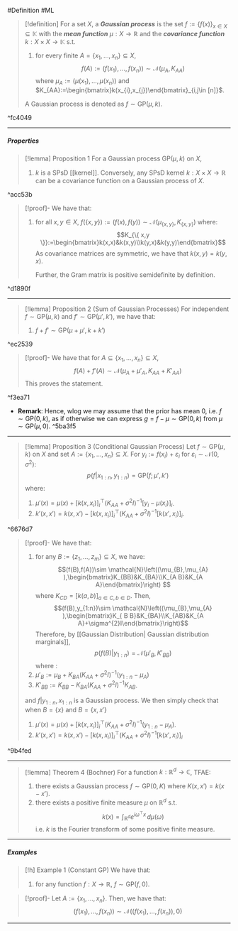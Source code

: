 #Definition #ML 
> [!definition]
>  For a set $X$, a ***Gaussian process*** is the set  $f:=\{ f(x) \}_{x\in X}\subseteq \mathbb{\mathbb{K}}$ with the ***mean function*** $\mu:X\to \mathbb{R}$ and the ***covariance function*** $k:X \times X\to \mathbb{K}$ s.t. 
>  1. for every finite $A=\{ x_{1},\dots,x_{n} \}\subseteq X$, $$f(A):=(f(x_{1}),\dots,f(x_{n})) \sim \mathcal{N}\left( \mu_{A},K_{AA}\right)$$where $\mu_{A}:=(\mu(x_{1}),\dots,\mu(x_{n}))$ and $K_{AA}:=\begin{bmatrix}k(x_{i},x_{j})\end{bmatrix}_{i,j\in [n]}$.
> 
> A Gaussian process is denoted as $f \sim \text{GP}(\mu,k)$.

^fc4049

---
##### Properties
> [!lemma] Proposition 1
> For a Gaussian process $\text{GP}(\mu,k)$ on $X$,
> 1. $k$ is a SPsD [[kernel]]. Conversely, any SPsD kernel $k:X\times X\to \mathbb{R}$ can be a covariance function on a Gaussian process of $X$. 

^acc53b

> [!proof]-
> We have that:
> 1. for all $x,y\in X$, $f(\{ x,y \}):=(f(x),f(y)) \sim \mathcal{N}(\mu_{\{ x,y \}},K_{\{ x,y \}})$ where: $$K_{\{ x,y \}}:=\begin{bmatrix}k(x,x)&k(x,y)\\k(y,x)&k(y,y)\end{bmatrix}$$As covariance matrices are symmetric, we have that $k(x,y)=k(y,x)$. 
>    
>    Further, the Gram matrix is positive semidefinite by definition. 

^d1890f

---
> [!lemma] Proposition 2 (Sum of Gaussian Processes)
> For independent $f\sim \text{GP}(\mu,k)$ and $f' \sim \text{GP}(\mu',k')$, we have that:
> 1. $f+f' \sim \text{GP}(\mu+\mu',k+k')$

^ec2539

> [!proof]-
> We have that for $A\subseteq\{ x_{1},\dots,x_{n} \}\subseteq X$, $$f(A)+f'(A)\sim \mathcal{N}(\mu_{A}+\mu'_{A},K_{AA}+K'_{A A})$$This proves the statement.

^f3ea71

- **Remark**: Hence, wlog we may assume that the prior has mean 0, i.e. $f \sim \text{GP}(0,k)$, as if otherwise we can express $g=f-\mu \sim \text{GP}(0,k)$ from $\mu \sim \text{GP}(\mu,0)$.  ^5ba3f5
---
> [!lemma] Proposition 3 (Conditional Gaussian Process)
> Let $f\sim \text{GP}(\mu,k)$ on $X$ and set $A:=\{ x_{1},\dots,x_{n} \}\subseteq X$. For $y_{i}:=f(x_{i})+\varepsilon_{i}$ for $\varepsilon_{i} \sim \mathcal{N}(0,\sigma^{2})$:
> $$p(f|x_{1:n},y_{1:n})=\text{GP}(f;\mu',k')$$ where:
> 1. $\mu'(x)=\mu(x)+[k(x,x_{i})]_{i}^\top (K_{A A}+\sigma^{2}I)^{-1}[y_{i}-\mu(x_{i})]_{i}$.
> 2. $k'(x,x')=k(x,x')-[k(x,x_{i})]_{i}^\top(K_{AA}+\sigma^{2}I)^{-1}[k(x',x_{i})]_{i}$.

^6676d7

> [!proof]-
> We have that:
> 1. for any $B:=\{ z_{1},\dots,z_{m} \}\subseteq X$, we have: $$(f(B),f(A))\sim \mathcal{N}\left((\mu_{B},\mu_{A}  ),\begin{bmatrix}K_{BB}&K_{BA}\\K_{A B}&K_{A A}\end{bmatrix}\right) $$where $K_{CD}=[k(a,b)]_{a\in C,b\in D}$. Then, $$(f(B),y_{1:n})\sim \mathcal{N}\left((\mu_{B},\mu_{A}  ),\begin{bmatrix}K_{ B B}&K_{BA}\\K_{AB}&K_{A A}+\sigma^{2}I\end{bmatrix}\right)$$Therefore, by [[Gaussian Distribution| Gaussian distribution marginals]], $$p(f(B)|y_{1:n})=\mathcal{N}(\mu'_{B},K'_{BB})$$ where :
> 	1. $\mu'_{B}:=\mu_{B}+K_{BA}(K_{ A A}+\sigma^{2}I)^{-1}(y_{1:n}-\mu_{A})$
> 	1. $K'_{B B}:=K_{B B }-K_{BA}(K_{AA}+\sigma^{2}I)^{-1}K_{AB}$.
> 	
> 	and $f|y_{1:n},x_{1:n}$ is a Gaussian process. We then simply check that when $B=\{ x \}$ and $B=\{ x,x' \}$
> 	1. $\mu'(x)=\mu(x)+[k(x,x_{i})]_{i}^\top (K_{A A}+\sigma^{2}I)^{-1}(y_{1:n}-\mu_{A})$.
> 	2. $k'(x,x')=k(x,x')-[k(x,x_{i})]_{i}^\top(K_{AA}+\sigma^{2}I)^{-1}[k(x',x_{i})]_{i}$

^9b4fed

---
> [!lemma] Theorem 4 (Bochner)
> For a function $k:\mathbb{R}^d\to \mathbb{C}$, TFAE:
> 1. there exists a Gaussian process $f \sim \text{GP}(0,K)$ where $K(x,x')=k(x-x')$. 
> 2. there exists a positive finite measure $\mu$ on $\mathbb{R}^d$ s.t. $$k(x)=\int_{\mathbb{R}^d}e^{i\omega^\top x}  \, d\mu(\omega) $$i.e. $k$ is the Fourier transform of some positive finite measure. 


---
##### Examples
> [!h] Example 1 (Constant GP)
> We have that:
> 1. for any function $f:X \to \mathbb{R}$, $f \sim \text{GP}(f,0)$.

> [!proof]-
> Let $A:=\{ x_{1},\dots,x_{n} \}$. Then, we have that: $$(f(x_{1}),\dots,f(x_{n})) \sim \mathcal{N}((f(x_{1}),\dots,f(x_{n})),0)$$
---
